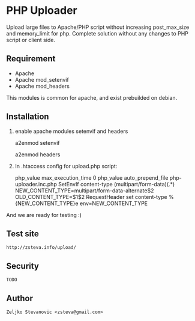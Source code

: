 

# PHP Uploader

Upload large files to Apache/PHP script without increasing post_max_size and memory_limit for php. Complete solution without any changes to PHP script or client side.

## Requirement 

- Apache
- Apache mod_setenvif
- Apache mod_headers

This modules is common for apache, and exist prebuilded on debian.

## Installation

1. enable apache modules setenvif and headers

	a2enmod setenvif

	a2enmod headers

2. In .htaccess config for upload.php script:

	<Files upload.php>
	php_value max_execution_time 0
	php_value auto_prepend_file php-uploader.inc.php
	SetEnvIf content-type (multipart/form-data)(.*) NEW_CONTENT_TYPE=multipart/form-data-alternate$2 OLD_CONTENT_TYPE=$1$2
	RequestHeader set content-type %{NEW_CONTENT_TYPE}e env=NEW_CONTENT_TYPE
	</Files>

And we are ready for testing :)

## Test site

	http://zsteva.info/upload/

## Security

	TODO

## Author

	Zeljko Stevanovic <zsteva@gmail.com>



